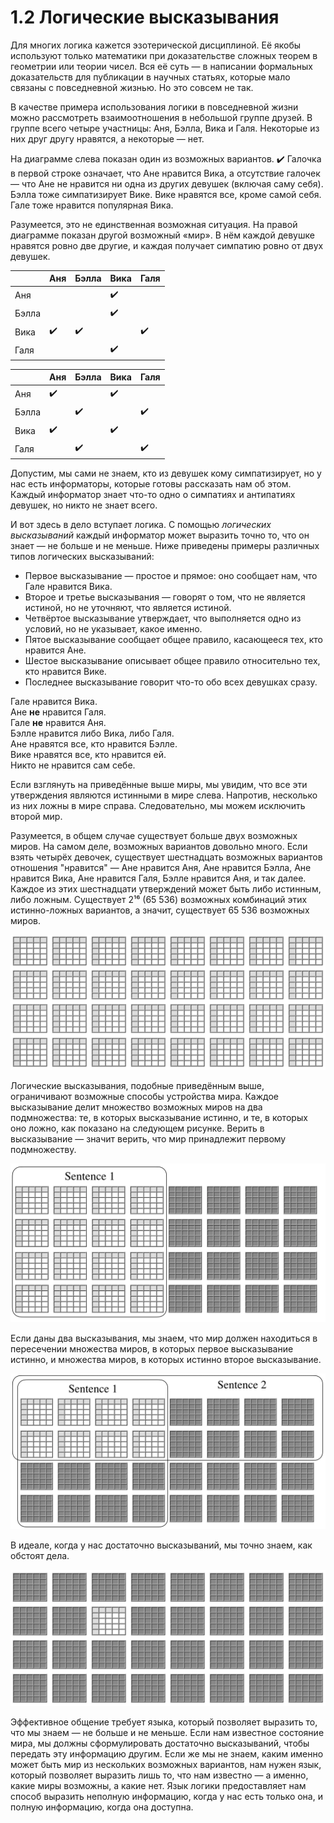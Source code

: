 # 1.2 Логические высказывания
Для многих логика кажется эзотерической дисциплиной. Её якобы используют только математики при доказательстве сложных теорем в геометрии или теории чисел. Вся её суть — в написании формальных доказательств для публикации в научных статьях, которые мало связаны с повседневной жизнью.
Но это совсем не так.

В качестве примера использования логики в повседневной жизни можно рассмотреть взаимоотношения в небольшой группе друзей.
В группе всего четыре участницы: Аня, Бэлла, Вика и Галя.
Некоторые из них друг другу нравятся, а некоторые — нет.

На диаграмме слева показан один из возможных вариантов.
✔️ Галочка в первой строке означает, что Ане нравится Вика,
а отсутствие галочек — что Ане не нравится ни одна из других девушек (включая саму себя).
Бэлла тоже симпатизирует Вике.
Вике нравятся все, кроме самой себя.
Гале тоже нравится популярная Вика.

Разумеется, это не единственная возможная ситуация.
На правой диаграмме показан другой возможный «мир».
В нём каждой девушке нравятся ровно две другие, и каждая получает симпатию ровно от двух девушек.

<div class="table-container-lecture">
  <div class="table-wrapper">
    <table>
      <thead>
        <tr>
          <th></th>
          <th>Аня</th>
          <th>Бэлла</th>
          <th>Вика</th>
          <th>Галя</th>
        </tr>
      </thead>
      <tbody>
        <tr><td>Аня</td><td></td><td></td><td>✔️</td><td></td></tr>
        <tr><td>Бэлла</td><td></td><td></td><td>✔️</td><td></td></tr>
        <tr><td>Вика</td><td>✔️</td><td>✔️</td><td></td><td>✔️</td></tr>
        <tr><td>Галя</td><td></td><td></td><td>✔️</td><td></td></tr>
      </tbody>
    </table>
  </div>

  <div class="table-wrapper">
    <table>
      <thead>
        <tr>
          <th></th>
          <th>Аня</th>
          <th>Бэлла</th>
          <th>Вика</th>
          <th>Галя</th>
        </tr>
      </thead>
      <tbody>
        <tr><td>Аня</td><td>✔️</td><td></td><td>✔️</td><td></td></tr>
        <tr><td>Бэлла</td><td></td><td>✔️</td><td></td><td>✔️</td></tr>
        <tr><td>Вика</td><td>✔️</td><td></td><td>✔️</td><td>️</td></tr>
        <tr><td>Галя</td><td></td><td>✔️</td><td></td><td>✔️</td></tr>
      </tbody>
    </table>
  </div>
</div>


Допустим, мы сами не знаем, кто из девушек кому симпатизирует, но у нас есть информаторы, которые готовы рассказать нам об этом.
Каждый информатор знает что-то одно о симпатиях и антипатиях девушек, но никто не знает всего.

И вот здесь в дело вступает логика. С помощью _логических высказываний_ каждый информатор может выразить точно то, что он знает — не больше и не меньше. Ниже приведены примеры различных типов логических высказываний:
- Первое высказывание — простое и прямое: оно сообщает нам, что Гале нравится Вика.
- Второе и третье высказывания — говорят о том, что не является истиной, но не уточняют, что является истиной.
- Четвёртое высказывание утверждает, что выполняется одно из условий, но не указывает, какое именно.
- Пятое высказывание сообщает общее правило, касающееся тех, кто нравится Ане.
- Шестое высказывание описывает общее правило относительно тех, кто нравится Вике.
- Последнее высказывание говорит что-то обо всех девушках сразу.

<div class="centered-text-container">
<p>
Гале нравится Вика.<br>
Ане <b>не</b> нравится Галя.<br>
Гале <b>не</b> нравится Аня.<br>
Бэлле нравится либо Вика, либо Галя.<br>
Ане нравятся все, кто нравится Бэлле.<br>
Вике нравятся все, кто нравится ей.<br>
Никто не нравится сам себе.
</p>
</div>

Если взглянуть на приведённые выше миры, мы увидим, что все эти утверждения являются истинными в мире слева. Напротив, несколько из них ложны в мире справа. Следовательно, мы можем исключить второй мир.

Разумеется, в общем случае существует больше двух возможных миров. На самом деле, возможных вариантов довольно много. Если взять четырёх девочек, существует шестнадцать возможных вариантов отношения "нравится" — Ане нравится Аня, Ане нравится Бэлла, Ане нравится Вика, Ане нравится Галя, Бэлле нравится Аня, и так далее. Каждое из этих шестнадцати утверждений может быть либо истинным, либо ложным. Существует 2¹⁶ (65 536) возможных комбинаций этих истинно-ложных вариантов, а значит, существует 65 536 возможных миров.

![Множество миров](../assets/images/worldall.png)  

Логические высказывания, подобные приведённым выше, ограничивают возможные способы устройства мира. Каждое высказывание делит множество возможных миров на два подмножества: те, в которых высказывание истинно, и те, в которых оно ложно, как показано на следующем рисунке. Верить в высказывание — значит верить, что мир принадлежит первому подмножеству.

![Сокращаем количество миров](../assets/images/world1.png)

Если даны два высказывания, мы знаем, что мир должен находиться в пересечении множества миров, в которых первое высказывание истинно, и множества миров, в которых истинно второе высказывание.

![Делим миры еще раз](../assets/images/world2.png)

В идеале, когда у нас достаточно высказываний, мы точно знаем, как обстоят дела.

![Остался один мир](../assets/images/world.png)

Эффективное общение требует языка, который позволяет выразить то, что мы знаем — не больше и не меньше. Если нам известное состояние мира, мы должны сформулировать достаточно высказываний, чтобы передать эту информацию другим. Если же мы не знаем, каким именно может быть мир из нескольких возможных вариантов, нам нужен язык, который позволяет выразить лишь то, что нам известно — а именно, какие миры возможны, а какие нет. Язык логики предоставляет нам способ выразить неполную информацию, когда у нас есть только она, и полную информацию, когда она доступна.
